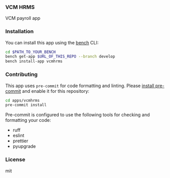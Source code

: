 ### VCM HRMS

VCM payroll app 

### Installation

You can install this app using the [bench](https://github.com/frappe/bench) CLI:

```bash
cd $PATH_TO_YOUR_BENCH
bench get-app $URL_OF_THIS_REPO --branch develop
bench install-app vcmhrms
```

### Contributing

This app uses `pre-commit` for code formatting and linting. Please [install pre-commit](https://pre-commit.com/#installation) and enable it for this repository:

```bash
cd apps/vcmhrms
pre-commit install
```

Pre-commit is configured to use the following tools for checking and formatting your code:

- ruff
- eslint
- prettier
- pyupgrade

### License

mit
